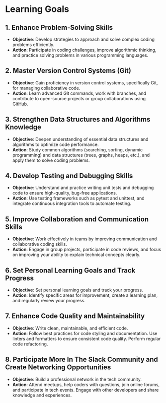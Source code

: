 # Learning Goals

## 1. Enhance Problem-Solving Skills

- **Objective**: Develop strategies to approach and solve complex coding problems
  efficiently.
- **Action**: Participate in coding challenges, improve algorithmic thinking, and
  practice solving problems in various programming languages.

## 2. Master Version Control Systems (Git)

- **Objective**: Gain proficiency in version control systems, specifically Git,
  for managing collaborative code.
- **Action**: Learn advanced Git commands, work with branches, and contribute to
  open-source projects or group collaborations using GitHub.

## 3. Strengthen Data Structures and Algorithms Knowledge

- **Objective**: Deepen understanding of essential data structures and algorithms
  to optimize code performance.
- **Action**: Study common algorithms (searching, sorting, dynamic programming)
  and data structures (trees, graphs, heaps, etc.), and apply them to solve
  coding problems.

## 4. Develop Testing and Debugging Skills

- **Objective**: Understand and practice writing unit tests and debugging code
  to ensure high-quality, bug-free applications.
- **Action**: Use testing frameworks such as pytest and unittest,
  and integrate continuous integration tools to automate testing.

## 5. Improve Collaboration and Communication Skills

- **Objective**: Work effectively in teams by improving communication and
  collaborative coding skills.
- **Action**: Engage in group projects, participate in code reviews, and focus on
  improving your ability to explain technical concepts clearly.

## 6. Set Personal Learning Goals and Track Progress

- **Objective**: Set personal learning goals and track your progress.
- **Action**: Identify specific areas for improvement, create a learning plan,
  and regularly review your progress.

## 7. Enhance Code Quality and Maintainability

- **Objective**: Write clean, maintainable, and efficient code.
- **Action**: Follow best practices for code styling and documentation.
  Use linters and formatters to ensure consistent code quality. Perform regular code refactoring.

## 8. Participate More In The Slack Community and Create Networking Opportunities

- **Objective**: Build a professional network in the tech community.
- **Action**: Attend meetups, help coders with questions, join online forums, and participate in
  tech events. Engage with other developers and share knowledge and experiences.

